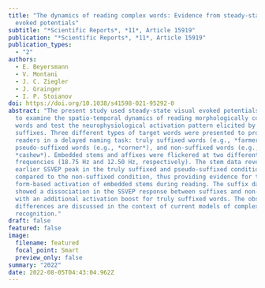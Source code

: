 ```yaml
---
title: "The dynamics of reading complex words: Evidence from steady-state visual
  evoked potentials"
subtitle: "*Scientific Reports*, *11*, Article 15919"
publication: "*Scientific Reports*, *11*, Article 15919"
publication_types:
  - "2"
authors:
  - E. Beyersmann
  - V. Montani
  - J. C. Ziegler
  - J. Grainger
  - I. P. Stoianov
doi: https://doi.org/10.1038/s41598-021-95292-0
abstract: "The present study used steady-state visual evoked potentials (SSVEPs)
  to examine the spatio-temporal dynamics of reading morphologically complex
  words and test the neurophysiological activation pattern elicited by stems and
  suffixes. Three different types of target words were presented to proficient
  readers in a delayed naming task: truly suffixed words (e.g., *farmer*),
  pseudo-suffixed words (e.g., *corner*), and non-suffixed words (e.g.,
  *cashew*). Embedded stems and affixes were flickered at two different
  frequencies (18.75 Hz and 12.50 Hz, respectively). The stem data revealed an
  earlier SSVEP peak in the truly suffixed and pseudo-suffixed conditions
  compared to the non-suffixed condition, thus providing evidence for the
  form-based activation of embedded stems during reading. The suffix data also
  showed a dissociation in the SSVEP response between suffixes and non-suffixes
  with an additional activation boost for truly suffixed words. The observed
  differences are discussed in the context of current models of complex word
  recognition."
draft: false
featured: false
image:
  filename: featured
  focal_point: Smart
  preview_only: false
summary: "2022"
date: 2022-08-05T04:43:04.962Z
---
```

